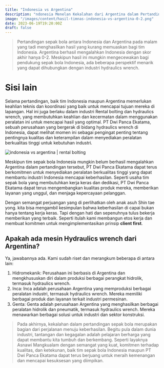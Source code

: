 ```yaml
---
title: "Indonesia vs Argentina"
description: "ndonesia Menelan Kekalahan dari Argentina dalam Pertandingan Sepak Bola Tadi Malam"
image: "/images/content/hasil-timnas-indonesia-vs-argentina-0-2.png"
date: 2023-06-19T19:20:00Z
draft: false
---
```



>Pertandingan sepak bola antara Indonesia dan Argentina pada malam yang tadi menghasilkan hasil yang kurang memuaskan bagi tim Indonesia. Argentina berhasil mengalahkan Indonesia dengan skor akhir hanya 0-2. Meskipun hasil ini mungkin mengecewakan bagi pendukung sepak bola Indonesia, ada beberapa perspektif menarik yang dapat dihubungkan dengan industri hydraulics wrench.

# Sisi lain
Selama pertandingan, baik tim Indonesia maupun Argentina memerlukan keahlian teknis dan koordinasi yang baik untuk mencapai tujuan mereka di lapangan. Hal ini juga berlaku dalam industri Rental bolting dan hydraulics wrench, yang membutuhkan keahlian dan kecermatan dalam menggunakan peralatan ini untuk mencapai hasil yang optimal. PT Dwi Panca Ekatama, sebuah perusahaan yang bergerak di bidang hydraulics wrench di Indonesia, dapat melihat momen ini sebagai pengingat penting tentang pentingnya kualitas dan keterampilan dalam menyediakan peralatan berkualitas tinggi untuk kebutuhan industri.

![indonesia vs argentina | rental bolting](/images/content/0-2.png "indonesia vs argentina | rental bolting")

Meskipun tim sepak bola Indonesia mungkin belum berhasil mengalahkan Argentina dalam pertandingan tersebut, PT Dwi Panca Ekatama dapat terus berkomitmen untuk menyediakan peralatan berkualitas tinggi yang dapat membantu industri Indonesia mencapai keberhasilan. Seperti usaha tim sepak bola yang membutuhkan kerja keras dan dedikasi, PT Dwi Panca Ekatama dapat terus mengembangkan kualitas produk mereka, memberikan layanan yang unggul, dan menjaga kepercayaan pelanggan.

Dengan semangat perjuangan yang di perlihatkan oleh anak asuh Shin tae yong. kita bisa mengambil kesimpulan bahwa keberhasilan di capai bukan hanya tentang kerja keras. Tapi dengan hati dan sepenuhnya tulus bekerja memberikan yang terbaik. Seperti itulah kami membangun etos kerja dan membuat komitmen untuk mengimplementasikan prinsip **client first**.

## Apakah ada mesin Hydraulics wrench dari Argentina?

Ya, jawabannya ada. Kami sudah riset dan merangkum beberapa di antara lain:

1.  Hidromekanik: Perusahaan ini berbasis di Argentina dan mengkhususkan diri dalam produksi berbagai perangkat hidrolik, termasuk hydraulics wrench.
2.  Inca: Inca adalah perusahaan Argentina yang memproduksi berbagai peralatan industri, termasuk hydraulics wrench. Mereka memiliki berbagai produk dan layanan terkait industri permesinan.
3.  Genta: Genta adalah perusahaan Argentina yang menghasilkan berbagai peralatan hidrolik dan pneumatik, termasuk hydraulics wrench. Mereka menawarkan berbagai solusi untuk industri dan sektor konstruksi.

>Pada akhirnya, kekalahan dalam pertandingan sepak bola merupakan bagian dari perjalanan menuju keberhasilan. Begitu pula dalam dunia industri, tantangan dan kegagalan adalah pelajaran berharga yang dapat membantu kita tumbuh dan berkembang. Seperti layaknya Asnawi Mangkualam dengan semangat yang kuat, komitmen terhadap kualitas, dan ketekunan, baik tim sepak bola Indonesia maupun PT Dwi Panca Ekatama dapat terus berjuang untuk meraih kemenangan dan mencapai kesuksesan yang diimpikan.